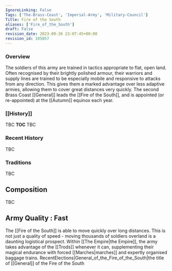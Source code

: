```yaml
---
IgnoreLinking: False
Tags: ['The-Brass-Coast', 'Imperial-Army', 'Military-Council']
Title: Fire of the South
aliases: ['Fire_of_the_South']
draft: False
revision_date: 2023-09-26 23:07:45+00:00
revision_id: 105857
---
```


### Overview
The soldiers of this army are trained in tactics appropriate to flat, open land. Often recognised by their brightly polished armour, their warriors and supply lines are trained to be especially mobile and responsive to attacks from any direction. This gives them a marked advantage over less adaptive armies, allowing them to cover great distances very quickly.
The second Brass Coast [[General]] leads the [[Fire of the South]], and is appointed (or re-appointed) at the [[Autumn]] equinox each year.
### [[History]]
TBC
__TOC__
TBC
### Recent History
TBC
### Traditions
TBC
## Composition
TBC
## Army Quality : Fast
The [[Fire of the South]] is able to move quickly over long distances. This is not just a quality of speed - moving thousands of soldiers overland is a daunting logistical prospect. Within [[The Empire|the Empire]], the army takes advantage of the [[Trods]] whenever it can, supplementing their magical endurance with forced [[Marches|marches]] and expertly organised baggage trains. 
RecentElections|General_of_the_Fire_of_the_South|the title of [[General]] of the Fire of the South